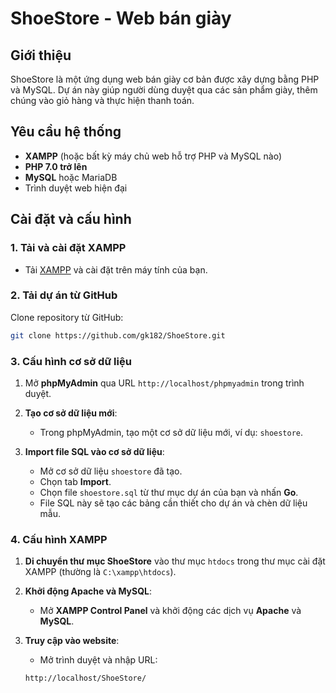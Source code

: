 # ShoeStore - Web bán giày

## Giới thiệu

ShoeStore là một ứng dụng web bán giày cơ bản được xây dựng bằng PHP và MySQL. Dự án này giúp người dùng duyệt qua các sản phẩm giày, thêm chúng vào giỏ hàng và thực hiện thanh toán.

## Yêu cầu hệ thống

- **XAMPP** (hoặc bất kỳ máy chủ web hỗ trợ PHP và MySQL nào)
- **PHP 7.0 trở lên**
- **MySQL** hoặc MariaDB
- Trình duyệt web hiện đại

## Cài đặt và cấu hình

### 1. Tải và cài đặt XAMPP
- Tải [XAMPP](https://www.apachefriends.org/index.html) và cài đặt trên máy tính của bạn.

### 2. Tải dự án từ GitHub
Clone repository từ GitHub:
```bash
git clone https://github.com/gk182/ShoeStore.git
   ```

### 3. Cấu hình cơ sở dữ liệu

1. Mở **phpMyAdmin** qua URL `http://localhost/phpmyadmin` trong trình duyệt.

2. **Tạo cơ sở dữ liệu mới**:
   - Trong phpMyAdmin, tạo một cơ sở dữ liệu mới, ví dụ: `shoestore`.

3. **Import file SQL vào cơ sở dữ liệu**:
   - Mở cơ sở dữ liệu `shoestore` đã tạo.
   - Chọn tab **Import**.
   - Chọn file `shoestore.sql` từ thư mục dự án của bạn và nhấn **Go**.
   - File SQL này sẽ tạo các bảng cần thiết cho dự án và chèn dữ liệu mẫu.
### 4. Cấu hình XAMPP

1. **Di chuyển thư mục ShoeStore** vào thư mục `htdocs` trong thư mục cài đặt XAMPP (thường là `C:\xampp\htdocs`).

2. **Khởi động Apache và MySQL**:
   - Mở **XAMPP Control Panel** và khởi động các dịch vụ **Apache** và **MySQL**.

3. **Truy cập vào website**:
   - Mở trình duyệt và nhập URL:
   ```bash
   http://localhost/ShoeStore/
      ```
